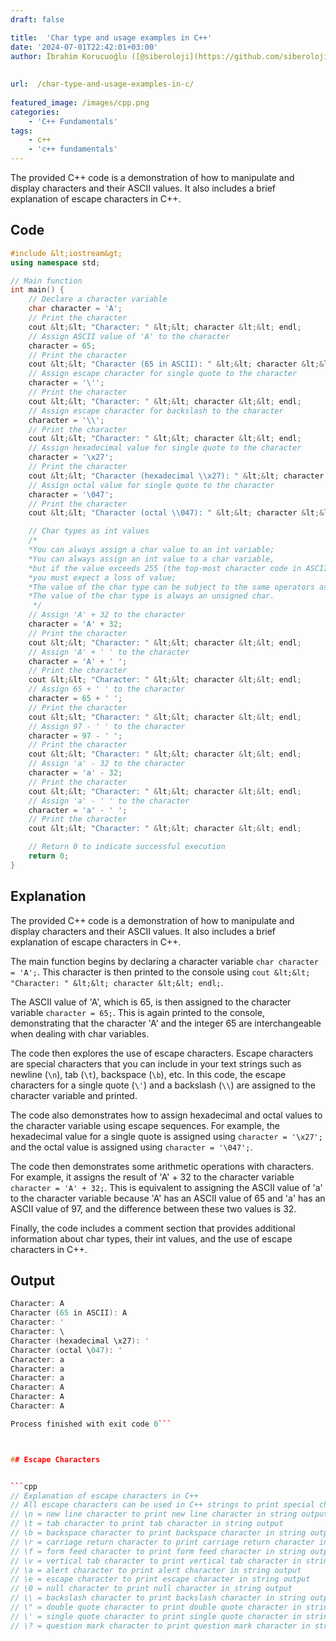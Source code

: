 ```yaml
---
draft: false

title:  'Char type and usage examples in C++'
date: '2024-07-01T22:42:01+03:00'
author: İbrahim Korucuoğlu ([@siberoloji](https://github.com/siberoloji))
 
 
url:  /char-type-and-usage-examples-in-c/
 
featured_image: /images/cpp.png
categories:
    - 'C++ Fundamentals'
tags:
    - c++
    - 'c++ fundamentals'
---
```



The provided C++ code is a demonstration of how to manipulate and display characters and their ASCII values. It also includes a brief explanation of escape characters in C++.



## Code


```cpp
#include &lt;iostream&gt;
using namespace std;

// Main function
int main() {
    // Declare a character variable
    char character = 'A';
    // Print the character
    cout &lt;&lt; "Character: " &lt;&lt; character &lt;&lt; endl;
    // Assign ASCII value of 'A' to the character
    character = 65;
    // Print the character
    cout &lt;&lt; "Character (65 in ASCII): " &lt;&lt; character &lt;&lt; endl;
    // Assign escape character for single quote to the character
    character = '\'';
    // Print the character
    cout &lt;&lt; "Character: " &lt;&lt; character &lt;&lt; endl;
    // Assign escape character for backslash to the character
    character = '\\';
    // Print the character
    cout &lt;&lt; "Character: " &lt;&lt; character &lt;&lt; endl;
    // Assign hexadecimal value for single quote to the character
    character = '\x27';
    // Print the character
    cout &lt;&lt; "Character (hexadecimal \\x27): " &lt;&lt; character &lt;&lt; endl;
    // Assign octal value for single quote to the character
    character = '\047';
    // Print the character
    cout &lt;&lt; "Character (octal \\047): " &lt;&lt; character &lt;&lt; endl;

    // Char types as int values
    /*
    *You can always assign a char value to an int variable;
    *You can always assign an int value to a char variable,
    *but if the value exceeds 255 (the top-most character code in ASCII),
    *you must expect a loss of value;
    *The value of the char type can be subject to the same operators as the data of type int.
    *The value of the char type is always an unsigned char.
     */
    // Assign 'A' + 32 to the character
    character = 'A' + 32;
    // Print the character
    cout &lt;&lt; "Character: " &lt;&lt; character &lt;&lt; endl;
    // Assign 'A' + ' ' to the character
    character = 'A' + ' ';
    // Print the character
    cout &lt;&lt; "Character: " &lt;&lt; character &lt;&lt; endl;
    // Assign 65 + ' ' to the character
    character = 65 + ' ';
    // Print the character
    cout &lt;&lt; "Character: " &lt;&lt; character &lt;&lt; endl;
    // Assign 97 - ' ' to the character
    character = 97 - ' ';
    // Print the character
    cout &lt;&lt; "Character: " &lt;&lt; character &lt;&lt; endl;
    // Assign 'a' - 32 to the character
    character = 'a' - 32;
    // Print the character
    cout &lt;&lt; "Character: " &lt;&lt; character &lt;&lt; endl;
    // Assign 'a' - ' ' to the character
    character = 'a' - ' ';
    // Print the character
    cout &lt;&lt; "Character: " &lt;&lt; character &lt;&lt; endl;

    // Return 0 to indicate successful execution
    return 0;
}
```



## Explanation



The provided C++ code is a demonstration of how to manipulate and display characters and their ASCII values. It also includes a brief explanation of escape characters in C++.



The main function begins by declaring a character variable `char character = 'A';`. This character is then printed to the console using `cout &lt;&lt; "Character: " &lt;&lt; character &lt;&lt; endl;`.



The ASCII value of 'A', which is 65, is then assigned to the character variable `character = 65;`. This is again printed to the console, demonstrating that the character 'A' and the integer 65 are interchangeable when dealing with char variables.



The code then explores the use of escape characters. Escape characters are special characters that you can include in your text strings such as newline (`\n`), tab (`\t`), backspace (`\b`), etc. In this code, the escape characters for a single quote (`\'`) and a backslash (`\\`) are assigned to the character variable and printed.



The code also demonstrates how to assign hexadecimal and octal values to the character variable using escape sequences. For example, the hexadecimal value for a single quote is assigned using `character = '\x27';` and the octal value is assigned using `character = '\047';`.



The code then demonstrates some arithmetic operations with characters. For example, it assigns the result of 'A' + 32 to the character variable `character = 'A' + 32;`. This is equivalent to assigning the ASCII value of 'a' to the character variable because 'A' has an ASCII value of 65 and 'a' has an ASCII value of 97, and the difference between these two values is 32.



Finally, the code includes a comment section that provides additional information about char types, their int values, and the use of escape characters in C++.



## Output 


```cpp
Character: A
Character (65 in ASCII): A
Character: '
Character: \
Character (hexadecimal \x27): '
Character (octal \047): '
Character: a
Character: a
Character: a
Character: A
Character: A
Character: A

Process finished with exit code 0```



## Escape Characters


```cpp
// Explanation of escape characters in C++
// All escape characters can be used in C++ strings to print special characters
// \n = new line character to print new line character in string output
// \t = tab character to print tab character in string output
// \b = backspace character to print backspace character in string output
// \r = carriage return character to print carriage return character in string output
// \f = form feed character to print form feed character in string output
// \v = vertical tab character to print vertical tab character in string output
// \a = alert character to print alert character in string output
// \e = escape character to print escape character in string output
// \0 = null character to print null character in string output
// \\ = backslash character to print backslash character in string output
// \" = double quote character to print double quote character in string output
// \' = single quote character to print single quote character in string output
// \? = question mark character to print question mark character in string output```
